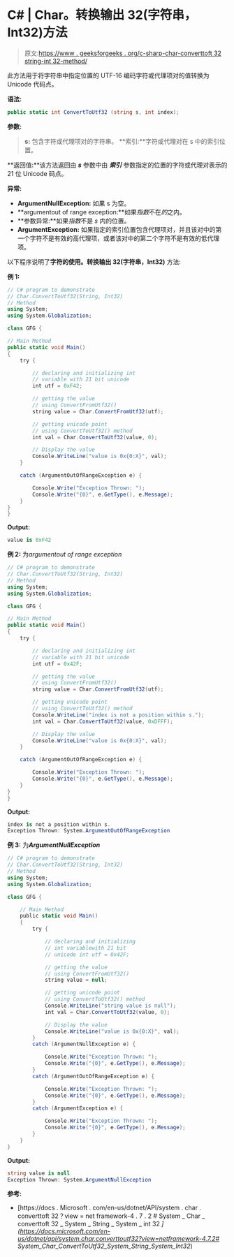 # C# | Char。转换输出 32(字符串，Int32)方法

> 原文:[https://www . geeksforgeeks . org/c-sharp-char-converttoft 32 string-int 32-method/](https://www.geeksforgeeks.org/c-sharp-char-converttoutf32string-int32-method/)

此方法用于将字符串中指定位置的 UTF-16 编码字符或代理项对的值转换为 Unicode 代码点。

**语法:**

```cs
public static int ConvertToUtf32 (string s, int index);
```

**参数:**

> **s:** 包含字符或代理项对的字符串。
> **索引:**字符或代理对在 s 中的索引位置。

**返回值:**该方法返回由 ***s*** 参数中由 ***索引*** 参数指定的位置的字符或代理对表示的 21 位 Unicode 码点。

**异常:**

*   **ArgumentNullException:** 如果 s 为空。
*   **argumentout of range exception:**如果*指数*不在*的*之内。
*   **参数异常:**如果*指数*不是 *s* 内的位置。
*   **ArgumentException:** 如果指定的索引位置包含代理项对，并且该对中的第一个字符不是有效的高代理项，或者该对中的第二个字符不是有效的低代理项。

以下程序说明了**字符的使用。转换输出 32(字符串，Int32)** 方法:

**例 1:**

```cs
// C# program to demonstrate
// Char.ConvertToUtf32(String, Int32)
// Method
using System;
using System.Globalization;

class GFG {

// Main Method
public static void Main()
{
    try {

        // declaring and initializing int 
        // variable with 21 bit unicode
        int utf = 0xF42;

        // getting the value
        // using ConvertFromUtf32()
        string value = Char.ConvertFromUtf32(utf);

        // getting unicode point
        // using ConvertToUtf32() method
        int val = Char.ConvertToUtf32(value, 0);

        // Display the value
        Console.WriteLine("value is 0x{0:X}", val);
    }

    catch (ArgumentOutOfRangeException e) {

        Console.Write("Exception Thrown: ");
        Console.Write("{0}", e.GetType(), e.Message);
    }
}
}
```

**Output:**

```cs
value is 0xF42

```

**例 2:** 为*argumentout of range exception*

```cs
// C# program to demonstrate
// Char.ConvertToUtf32(String, Int32)
// Method
using System;
using System.Globalization;

class GFG {

// Main Method
public static void Main()
{
    try {

        // declaring and initializing int 
        // variable with 21 bit unicode
        int utf = 0x42F;

        // getting the value
        // using ConvertFromUtf32()
        string value = Char.ConvertFromUtf32(utf);

        // getting unicode point
        // using ConvertToUtf32() method
        Console.WriteLine("index is not a position within s.");
        int val = Char.ConvertToUtf32(value, 0xDFFF);

        // Display the value
        Console.WriteLine("value is 0x{0:X}", val);
    }

    catch (ArgumentOutOfRangeException e) {

        Console.Write("Exception Thrown: ");
        Console.Write("{0}", e.GetType(), e.Message);
    }
}
}
```

**Output:**

```cs
index is not a position within s.
Exception Thrown: System.ArgumentOutOfRangeException

```

**例 3:** 为***ArgumentNullException***

```cs
// C# program to demonstrate
// Char.ConvertToUtf32(String, Int32)
// Method
using System;
using System.Globalization;

class GFG {

    // Main Method
    public static void Main()
    {
        try {

            // declaring and initializing 
            // int variablewith 21 bit 
            // unicode int utf = 0x42F;

            // getting the value
            // using ConvertFromUtf32()
            string value = null;

            // getting unicode point
            // using ConvertToUtf32() method
            Console.WriteLine("string value is null");
            int val = Char.ConvertToUtf32(value, 0);

            // Display the value
            Console.WriteLine("value is 0x{0:X}", val);
        }
        catch (ArgumentNullException e) {

            Console.Write("Exception Thrown: ");
            Console.Write("{0}", e.GetType(), e.Message);
        }
        catch (ArgumentOutOfRangeException e) {

            Console.Write("Exception Thrown: ");
            Console.Write("{0}", e.GetType(), e.Message);
        }
        catch (ArgumentException e) {

            Console.Write("Exception Thrown: ");
            Console.Write("{0}", e.GetType(), e.Message);
        }
    }
}
```

**Output:**

```cs
string value is null
Exception Thrown: System.ArgumentNullException

```

**参考:**

*   [https://docs . Microsoft . com/en-us/dotnet/API/system . char . converttoft 32？view = net framework-4 . 7 . 2 # System _ Char _ converttoft 32 _ System _ String _ System _ int 32 _](https://docs.microsoft.com/en-us/dotnet/api/system.char.converttoutf32?view=netframework-4.7.2# System_Char_ConvertToUtf32_System_String_System_Int32_)